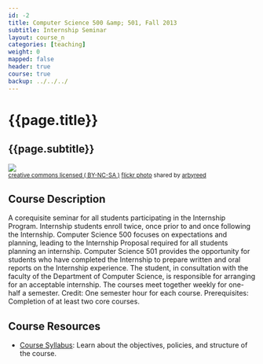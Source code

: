 ```yaml
---
id: -2
title: Computer Science 500 &amp; 501, Fall 2013 
subtitle: Internship Seminar
layout: course_n 
categories: [teaching]
weight: 0
mapped: false
header: true
course: true
backup: ../../../
---
```


# {{page.title}}

## {{page.subtitle}}

<a title="Doughnuts on a Wire" href="http://flickr.com/photos/19779889@N00/3370979538"><img class="img-responsive-tight" src="http://farm4.static.flickr.com/3544/3370979538_813a18a6c9_z.jpg" /></a><br /><small><a href="http://creativecommons.org/licenses/by-nc-sa/2.0/">creative commons licensed ( BY-NC-SA )</a> <a title="Doughnuts on a Wire" href="http://flickr.com/photos/19779889@N00/3370979538">flickr photo</a> shared by <a href="http://flickr.com/people/19779889@N00">arbyreed</a></small>

## Course Description

A corequisite seminar for all students participating in the Internship Program.
Internship students enroll twice, once prior to and once following the
Internship. Computer Science 500 focuses on expectations and planning, leading
to the Internship Proposal required for all students planning an internship.
Computer Science 501 provides the opportunity for students who have completed
the Internship to prepare written and oral reports on the Internship
experience. The student, in consultation with the faculty of the Department of
Computer Science, is responsible for arranging for an acceptable internship.
The courses meet together weekly for one-half a semester. Credit: One semester
hour for each course. Prerequisites: Completion of at least two core courses.

## Course Resources

<ul class="fa-ul">

<li><i class="fa-li fa fa-arrow-right"></i><a href="{{site.baseurl}}teaching/cs500501F2013/provide/syllabus/cs500501-syllabus.pdf"
class="major">Course Syllabus</a>: Learn about the objectives, policies, and structure of the course. 

</ul>


